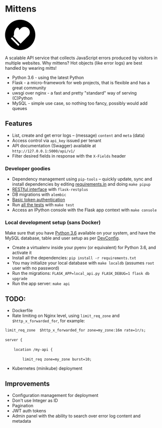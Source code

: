 # Mittens

![Mittens](background.png "Mittens")

A scalable API service that collects JavaScript errors produced by visitors in multiple websites. Why mittens? Hot objects (like error logs) are best handled by wearing mitts!

* Python 3.6 - using the latest Python
* Flask - a micro-framework for web projects, that is flexible and has a great community
* uwsgi over nginx - a fast and pretty "standard" way of serving (C)Python
* MySQL - simple use case, so nothing too fancy, possibly would add queues 

## Features

* List, create and get error logs – (message) `content` and `meta` (data)
* Access control via `api_key` issued per tenant
* API documentation (Swagger) available at `http://127.0.0.1:5000/api/v1/`
* Filter desired fields in response with the `X-Fields` header

### Developer goodies

* Dependency management using `pip-tools` – quickly update, sync and install dependencies by editing [requirements.in](requirements.in) and doing `make pipup`
* [RESTful interface](mittens/logs/views.py) with `flask-restplus`
* DB migrations with `alembic`
* [Basic token authentication](mittens/auth.py)
* Run [all the tests](tests) with `make test`
* Access an IPython console with the Flask app context with `make console`

### Local development setup (sans Docker)

Make sure that you have [Python 3.6](.python-version) available on your system, and have the MySQL database, table and user setup as per [DevConfig](mittens/settings.py).

* Create a virtualenv inside your pyenv (or equivalent) for Python 3.6, and activate it
* Install all the dependencies: `pip install -r requirements.txt`
* You may initialize your local database with `make localdb` (assumes `root` user with no password)
* Run the migrations: `FLASK_APP=local_api.py FLASK_DEBUG=1 flask db upgrade`
* Run the app server: `make api`

## TODO:

* Dockerfile
* Rate limiting on Nginx level, using `limit_req_zone` and `$http_x_forwarded_for`, for example:
```
limit_req_zone  $http_x_forwarded_for zone=my_zone:16m rate=1r/s;

server {

    location /my-api {

        limit_req zone=my_zone burst=10;

```
* Kubernetes (minikube) deployment

## Improvements

* Configuration management for deployment
* Don't use Integer as ID
* Pagination
* JWT auth tokens
* Admin panel with the ability to search over error log content and metadata
